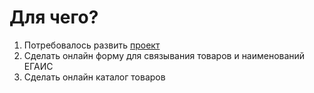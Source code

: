 # Для чего?
1. Потребовалось развить [проект](https://github.com/LevKakalashvili/Geo)
2. Сделать онлайн форму для связывания товаров и наименований ЕГАИС
3. Сделать онлайн каталог товаров